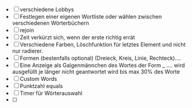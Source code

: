 - [ ] verschiedene Lobbys
- [ ] Festlegen einer eigenen Wortliste oder wählen zwischen verschiedenen Wörterbüchern
- [ ] rejoin
- [ ] Zeit verkürzt sich, wenn der erste richtig errät
- [ ] Verschiedene Farben, Löschfunktion für letztes Element und nicht nur radierer.
- [ ] Formen (bestenfalls optional) (Dreieck, Kreis, Linie, Rechteck)....
- [ ] Eine Anzeige als Galgenmännchen des Wortes der Form      _ .... wird ausgefüllt je länger nicht geantwortet wird bis max 30% des Worte
- [ ] Custom Words
- [ ] Punktzahl equals
- [ ] Timer für Wörterauswahl
- [ ] 